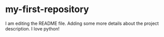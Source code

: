 # my-first-repository
I am editing the README file. Adding some more details about the project description.
I love python!
